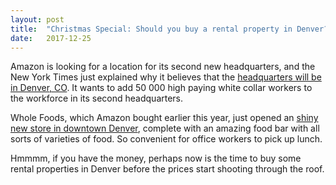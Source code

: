 ```yaml
---
layout: post
title:  "Christmas Special: Should you buy a rental property in Denver?"
date:   2017-12-25
---
```


Amazon is looking for a location for its second new headquarters, and the New York Times just explained why it believes that the [headquarters will be in Denver, CO](https://www.nytimes.com/interactive/2017/09/09/upshot/where-should-amazon-new-headquarters-be.html). It wants to add 50 000 high paying white collar workers to the workforce in its second headquarters.

Whole Foods, which Amazon bought earlier this year, just opened an [shiny new store in downtown Denver](https://www.yelp.com/biz/whole-foods-market-denver-12), complete with an amazing food bar with all sorts of varieties of food. So convenient for office workers to pick up lunch.

Hmmmm, if you have the money, perhaps now is the time to buy some rental properties in Denver before the prices start shooting through the roof. 

